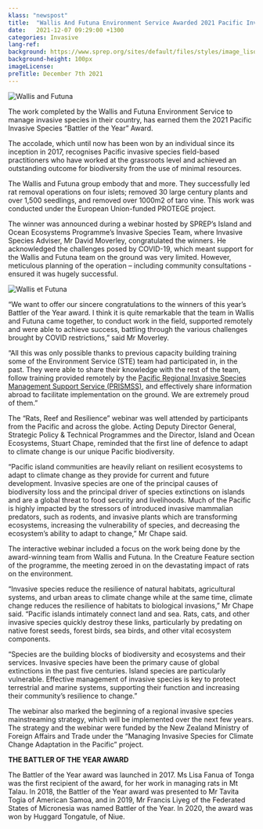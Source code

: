```yaml
---
klass: "newspost"
title:  "Wallis And Futuna Environment Service Awarded 2021 Pacific Invasive Species “Battler Of The Year” Award"
date:   2021-12-07 09:29:00 +1300
categories: Invasive
lang-ref: 
background: https://www.sprep.org/sites/default/files/styles/image_lisow_270_161_/public/images/news/received_2989710017950368%20%28Medium%29.jpeg?itok=z0llnzEH
background-height: 100px
imageLicense:
preTitle: December 7th 2021
---
```

![Wallis and Futuna](https://www.sprep.org/sites/default/files/styles/image_detai_670_400_/public/images/news/received_2989710017950368%20%28Medium%29.jpeg?itok=wzAtHWA3)

The work completed by the Wallis and Futuna Environment Service to manage invasive species in their country, has earned them the 2021 Pacific Invasive Species “Battler of the Year” Award.

The accolade, which until now has been won by an individual since its inception in 2017, recognises Pacific invasive species field-based practitioners who have worked at the grassroots level and achieved an outstanding outcome for biodiversity from the use of minimal resources.

The Wallis and Futuna group embody that and more. They successfully led rat removal operations on four islets; removed 30 large century plants and over 1,500 seedlings, and removed over 1000m2 of taro vine. This work was conducted under the European Union-funded PROTEGE project.

The winner was announced during a webinar hosted by SPREP’s Island and Ocean Ecosystems Programme’s Invasive Species Team, where Invasive Species Adviser, Mr David Moverley, congratulated the winners. He acknowledged the challenges posed by COVID-19, which meant support for the Wallis and Futuna team on the ground was very limited. However, meticulous planning of the operation – including community consultations - ensured it was hugely successful.

![Wallis et Futuna](https://www.sprep.org/sites/default/files/users/nanettew/IMG_20200219_095448%20(Medium).jpg)

“We want to offer our sincere congratulations to the winners of this year’s Battler of the Year award. I think it is quite remarkable that the team in Wallis and Futuna came together, to conduct work in the field, supported remotely and were able to achieve success, battling through the various challenges brought by COVID restrictions,” said Mr Moverley.

“All this was only possible thanks to previous capacity building training some of the Environment Service (STE) team had participated in, in the past. They were able to share their knowledge with the rest of the team, follow training provided remotely by the [Pacific Regional Invasive Species Management Support Service (PRISMSS)](https://www.sprep.org/invasive-species-management-in-the-pacific/prismss), and effectively share information abroad to facilitate implementation on the ground. We are extremely proud of them.”

The “Rats, Reef and Resilience” webinar was well attended by participants from the Pacific and across the globe. Acting Deputy Director General, Strategic Policy & Technical Programmes and the Director, Island and Ocean Ecosystems, Stuart Chape, reminded that the first line of defence to adapt to climate change is our unique Pacific biodiversity.

“Pacific island communities are heavily reliant on resilient ecosystems to adapt to climate change as they provide for current and future development. Invasive species are one of the principal causes of biodiversity loss and the principal driver of species extinctions on islands and are a global threat to food security and livelihoods. Much of the Pacific is highly impacted by the stressors of introduced invasive mammalian predators, such as rodents, and invasive plants which are transforming ecosystems, increasing the vulnerability of species, and decreasing the ecosystem’s ability to adapt to change,” Mr Chape said.

The interactive webinar included a focus on the work being done by the award-winning team from Wallis and Futuna. In the Creature Feature section of the programme, the meeting zeroed in on the devastating impact of rats on the environment.

“Invasive species reduce the resilience of natural habitats, agricultural systems, and urban areas to climate change while at the same time, climate change reduces the resilience of habitats to biological invasions,” Mr Chape said. “Pacific islands intimately connect land and sea. Rats, cats, and other invasive species quickly destroy these links, particularly by predating on native forest seeds, forest birds, sea birds, and other vital ecosystem components.

“Species are the building blocks of biodiversity and ecosystems and their services. Invasive species have been the primary cause of global extinctions in the past five centuries. Island species are particularly vulnerable. Effective management of invasive species is key to protect terrestrial and marine systems, supporting their function and increasing their community’s resilience to change.”

The webinar also marked the beginning of a regional invasive species mainstreaming strategy, which will be implemented over the next few years. The strategy and the webinar were funded by the New Zealand Ministry of Foreign Affairs and Trade under the “Managing Invasive Species for Climate Change Adaptation in the Pacific” project.

**THE BATTLER OF THE YEAR AWARD**

The Battler of the Year award was launched in 2017. Ms Lisa Fanua of Tonga was the first recipient of the award, for her work in managing rats in Mt Talau. In 2018, the Battler of the Year award was presented to Mr Tavita Togia of American Samoa, and in 2019, Mr Francis Liyeg of the Federated States of Micronesia was named Battler of the Year. In 2020, the award was won by Huggard Tongatule, of Niue.